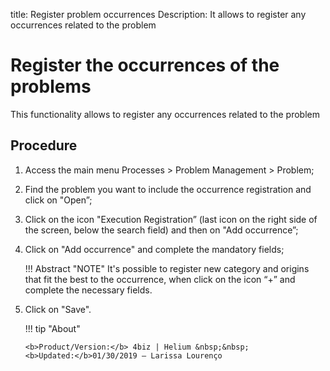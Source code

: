 title: Register problem occurrences
Description: It allows to register any occurrences related to the problem
# Register the occurrences of the problems

This functionality allows to register any occurrences related to the problem

Procedure
------------

1.  Access the main menu Processes \>
    Problem Management \> Problem;

2.  Find the problem you want to include the occurrence registration and click
    on "Open”;

3.  Click on the icon "Execution Registration” (last icon on the right side of
    the screen, below the search field) and then on "Add
    occurrence”;

4.  Click on "Add occurrence" and complete the mandatory fields;

    !!! Abstract "NOTE"
        It's possible to register new category and origins that fit the best to the
        occurrence, when click on the icon “+” and complete the necessary fields.

5.  Click on "Save".

    !!! tip "About"

        <b>Product/Version:</b> 4biz | Helium &nbsp;&nbsp;
        <b>Updated:</b>01/30/2019 – Larissa Lourenço

